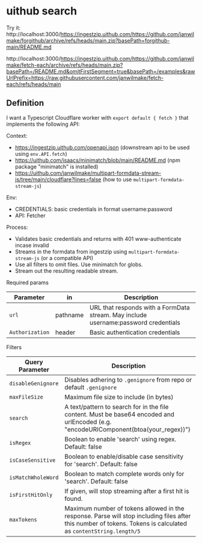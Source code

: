 # uithub search

Try it: http://localhost:3000/https://ingestzip.uithub.com/https://github.com/janwilmake/forgithub/archive/refs/heads/main.zip?basePath=forgithub-main/README.md

http://localhost:3000/https://ingestzip.uithub.com/https://github.com/janwilmake/fetch-each/archive/refs/heads/main.zip?basePath=/README.md&omitFirstSegment=true&basePath=/examples&rawUrlPrefix=https://raw.githubusercontent.com/janwilmake/fetch-each/refs/heads/main

## Definition

I want a Typescript Cloudflare worker with `export default { fetch }` that implements the following API:

Context:

- https://ingestzip.uithub.com/openapi.json (downstream api to be used using `env.API.fetch`)
- https://uithub.com/isaacs/minimatch/blob/main/README.md (npm package "minimatch" is installed)
- https://uithub.com/janwilmake/multipart-formdata-stream-js/tree/main/cloudflare?lines=false (how to use `multipart-formdata-stream-js`)

Env:

- CREDENTIALS: basic credentials in format username:password
- API: Fetcher

Process:

- Validates basic credentials and returns with 401 www-authenticate incase invalid
- Streams in the formdata from ingestzip using `multipart-formdata-stream-js` (or a compatible API)
- Use all filters to omit files. Use minimatch for globs.
- Stream out the resulting readable stream.

Required params

| Parameter       | in       | Description                                                                         |
| --------------- | -------- | ----------------------------------------------------------------------------------- |
| `url`           | pathname | URL that responds with a FormData stream. May include username:password credentials |
| `Authorization` | header   | Basic authentication credentials                                                    |

Filters

| Query Parameter    | Description                                                                                                                                                     |
| ------------------ | --------------------------------------------------------------------------------------------------------------------------------------------------------------- |
| `disableGenignore` | Disables adhering to `.genignore` from repo or default `.genignore`                                                                                             |
| `maxFileSize`      | Maximum file size to include (in bytes)                                                                                                                         |
| `search`           | A text/pattern to search for in the file content. Must be base64 encoded and urlEncoded (e.g. "encodeURIComponent(btoa(your_regex))")                           |
| `isRegex`          | Boolean to enable 'search' using regex. Default: false                                                                                                          |
| `isCaseSensitive`  | Boolean to enable/disable case sensitivity for 'search'. Default: false                                                                                         |
| `isMatchWholeWord` | Boolean to match complete words only for 'search'. Default: false                                                                                               |
| `isFirstHitOnly`   | If given, will stop streaming after a first hit is found.                                                                                                       |
| `maxTokens`        | Maximum number of tokens allowed in the response. Parse will stop including files after this number of tokens. Tokens is calculated as `contentString.length/5` |
